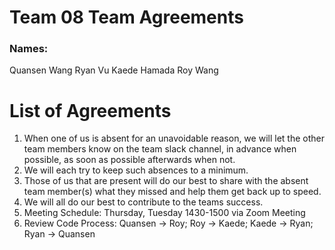 # Team 08 Team Agreements
### Names:
Quansen Wang
Ryan Vu
Kaede Hamada
Roy Wang
# List of Agreements
1. When one of us is absent for an unavoidable reason, we will let the other team members know on the team slack channel, in advance when possible, as soon as possible afterwards when not.
2. We will each try to keep such absences to a minimum.
3. Those of us that are present will do our best to share with the absent team member(s) what they missed and help them get back up to speed.
4. We will all do our best to contribute to the teams success.
5. Meeting Schedule: Thursday, Tuesday 1430-1500 via Zoom Meeting
6. Review Code Process: Quansen -> Roy; Roy -> Kaede; Kaede -> Ryan; Ryan -> Quansen
